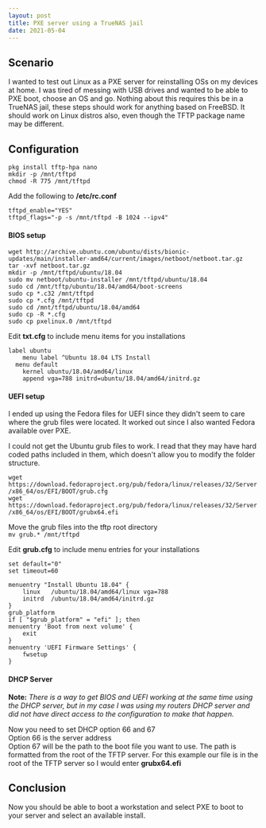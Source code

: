 ```yaml
---
layout: post
title: PXE server using a TrueNAS jail
date: 2021-05-04
---
```


## Scenario
I wanted to test out Linux as a PXE server for reinstalling OSs on my devices at home.  I was tired of messing with USB drives and wanted to be able to PXE boot, choose an OS and go.  Nothing about this requires this be in a TrueNAS jail, these steps should work for anything based on FreeBSD.  It should work on Linux distros also, even though the TFTP package name may be different.

## Configuration
```pkg install tftp-hpa nano```  
```mkdir -p /mnt/tftpd```  
```chmod -R 775 /mnt/tftpd```  

Add the following to **/etc/rc.conf**
```
tftpd_enable="YES"
tftpd_flags="-p -s /mnt/tftpd -B 1024 --ipv4"
```  

#### BIOS setup  
```wget http://archive.ubuntu.com/ubuntu/dists/bionic-updates/main/installer-amd64/current/images/netboot/netboot.tar.gz```  
```tar -xvf netboot.tar.gz```  
```mkdir -p /mnt/tftpd/ubuntu/18.04```  
```sudo mv netboot/ubuntu-installer /mnt/tftpd/ubuntu/18.04```  
```sudo cd /mnt/tftp/ubuntu/18.04/amd64/boot-screens```  
```sudo cp *.c32 /mnt/tftpd```  
```sudo cp *.cfg /mnt/tftpd```  
```sudo cd /mnt/tftpd/ubuntu/18.04/amd64```  
```sudo cp -R *.cfg```  
```sudo cp pxelinux.0 /mnt/tftpd```  

Edit **txt.cfg** to include menu items for you installations  
```
label ubuntu
	menu label ^Ubuntu 18.04 LTS Install
  menu default
	kernel ubuntu/18.04/amd64/linux
	append vga=788 initrd=ubuntu/18.04/amd64/initrd.gz
```

#### UEFI setup  
I ended up using the Fedora files for UEFI since they didn't seem to care where the grub files were located.  It worked out since I also wanted Fedora available over PXE.  

I could not get the Ubuntu grub files to work.  I read that they may have hard coded paths included in them, which doesn't allow you to modify the folder structure.  

```wget https://download.fedoraproject.org/pub/fedora/linux/releases/32/Server/x86_64/os/EFI/BOOT/grub.cfg```  
```wget https://download.fedoraproject.org/pub/fedora/linux/releases/32/Server/x86_64/os/EFI/BOOT/grubx64.efi```  

Move the grub files into the tftp root directory  
```mv grub.* /mnt/tftpd```

Edit **grub.cfg** to include menu entries for your installations  

```
set default="0"
set timeout=60

menuentry "Install Ubuntu 18.04" {
	linux	/ubuntu/18.04/amd64/linux vga=788 
	initrd	/ubuntu/18.04/amd64/initrd.gz
}
grub_platform
if [ "$grub_platform" = "efi" ]; then
menuentry 'Boot from next volume' {
	exit
}
menuentry 'UEFI Firmware Settings' {
	fwsetup
}
```

#### DHCP Server
**Note:** *There is a way to get BIOS and UEFI working at the same time using the DHCP server, but in my case I was using my routers DHCP server and did not have direct access to the configuration to make that happen.*
  
Now you need to set DHCP option 66 and 67  
Option 66 is the server address  
Option 67 will be the path to the boot file you want to use. The path is formatted from the root of the TFTP server.  For this example our file is in the root of the TFTP server so I would enter **grubx64.efi**  

## Conclusion
Now you should be able to boot a workstation and select PXE to boot to your server and select an available install.
